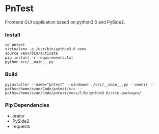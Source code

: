 # PnTest

Frontend GUI application based on python3.6 and PySide2.

### Install

```
cd pntest
virtualenv -p /usr/bin/python3.6 venv
source venv/bin/activate
pip install -r requirements.txt
python src/__main__.py
```
### Build
```
pyinstaller --name="pntest" --windowed ./src/__main__.py --onedir --paths=/home/evan/Code/pntest/src --paths=/home/evan/Code/pntest/venv/lib/python3.6/site-packages/
```

### Pip Dependencies
- orator
- PySide2
- requests
